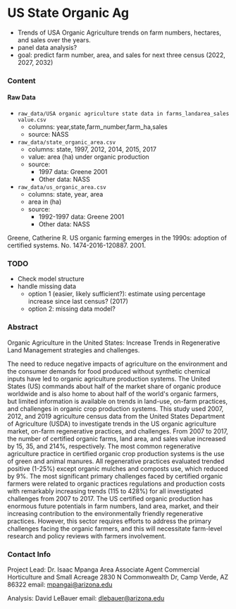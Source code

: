 # US State Organic Ag

- Trends of USA Organic Agriculture trends on farm numbers, hectares, and sales over the years.
- panel data analysis?
- goal: predict farm number, area, and sales for next three census (2022, 2027, 2032)

### Content

#### Raw Data

- `raw_data/USA organic agriculture state data in farms_landarea_sales value.csv`
  - columns: year,state,farm_number,farm_ha,sales
  - source: NASS
- `raw_data/state_organic_area.csv`
  - columns: state, 1997, 2012, 2014, 2015, 2017
  - value: area (ha) under organic production
  - source: 
    - 1997 data: Greene 2001 
    - Other data: NASS
- `raw_data/us_organic_area.csv`  
  - columns: state, year, area
  - area in (ha)
  - source: 
    - 1992-1997 data: Greene 2001
    - Other data: NASS


Greene, Catherine R. US organic farming emerges in the 1990s: adoption of certified systems. No. 1474-2016-120887. 2001.

### TODO

- Check model structure
- handle missing data 
  - option 1 (easier, likely sufficient?): estimate using percentage increase since last census? (2017)
  - option 2: missing data model?

### Abstract

Organic Agriculture in the United States: Increase Trends in Regenerative Land
Management strategies and challenges.

The need to reduce negative impacts of agriculture on the environment and the consumer
demands for food produced without synthetic chemical inputs have led to organic agriculture
production systems. The United States (US) commands about half of the market share of
organic produce worldwide and is also home to about half of the world's organic farmers, but
limited information is available on trends in land-use, on-farm practices, and challenges in
organic crop production systems. This study used 2007, 2012, and 2019 agriculture census data
from the United States Department of Agriculture (USDA) to investigate trends in the US
organic agriculture market, on-farm regenerative practices, and challenges. From 2007 to 2017, the
number of certified organic farms, land area, and sales value increased by 15, 35, and 214%,
respectively. The most common regenerative agriculture practice in certified organic crop
production systems is the use of green and animal manures. All regenerative practices
evaluated trended positive (1-25%) except organic mulches and composts use, which reduced
by 9%. The most significant primary challenges faced by certified organic farmers were related
to organic practices regulations and production costs with remarkably increasing trends (115
to 428%) for all investigated challenges from 2007 to 2017. The US certified organic production
has enormous future potentials in farm numbers, land area, market, and their increasing
contribution to the environmentally friendly regenerative practices. However, this sector
requires efforts to address the primary challenges facing the organic farmers, and this will
necessitate farm-level research and policy reviews with farmers involvement.

### Contact Info

Project Lead: Dr. Isaac Mpanga
Area Associate Agent
Commercial Horticulture and Small Acreage
2830 N Commonwealth Dr, Camp Verde, AZ 86322
email: mpangai@arizona.edu


Analysis: 
David LeBauer 
email: dlebauer@arizona.edu